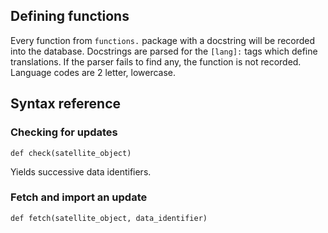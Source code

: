 ## Defining functions

Every function from `functions.` package with a docstring will be recorded into the database. Docstrings are parsed for the `[lang]:` tags which define translations. If the parser fails to find any, the function is not recorded. Language codes are 2 letter, lowercase.

## Syntax reference

### Checking for updates

`def check(satellite_object)`

Yields successive data identifiers.

### Fetch and import an update

`def fetch(satellite_object, data_identifier)`
